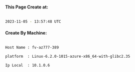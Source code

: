
   
#### This Page Create at:

```bash

2023-11-05 - 13:57:48 UTC

```

#### Create By Machine:

```bash

Host Name : fv-az777-389

platform  : Linux-6.2.0-1015-azure-x86_64-with-glibc2.35

Ip Local  : 10.1.0.6

```

